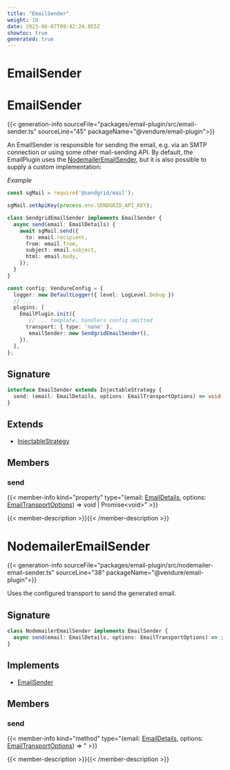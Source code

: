 ```yaml
---
title: "EmailSender"
weight: 10
date: 2023-06-07T09:42:24.055Z
showtoc: true
generated: true
---
```

<!-- This file was generated from the Vendure source. Do not modify. Instead, re-run the "docs:build" script -->

# EmailSender
<div class="symbol">


# EmailSender

{{< generation-info sourceFile="packages/email-plugin/src/email-sender.ts" sourceLine="45" packageName="@vendure/email-plugin">}}

An EmailSender is responsible for sending the email, e.g. via an SMTP connection
or using some other mail-sending API. By default, the EmailPlugin uses the
<a href='/typescript-api/core-plugins/email-plugin/email-sender#nodemaileremailsender'>NodemailerEmailSender</a>, but it is also possible to supply a custom implementation:

*Example*

```TypeScript
const sgMail = require('@sendgrid/mail');

sgMail.setApiKey(process.env.SENDGRID_API_KEY);

class SendgridEmailSender implements EmailSender {
  async send(email: EmailDetails) {
    await sgMail.send({
      to: email.recipient,
      from: email.from,
      subject: email.subject,
      html: email.body,
    });
  }
}

const config: VendureConfig = {
  logger: new DefaultLogger({ level: LogLevel.Debug })
  // ...
  plugins: [
    EmailPlugin.init({
       // ... template, handlers config omitted
      transport: { type: 'none' },
       emailSender: new SendgridEmailSender(),
    }),
  ],
};
```

## Signature

```TypeScript
interface EmailSender extends InjectableStrategy {
  send: (email: EmailDetails, options: EmailTransportOptions) => void | Promise<void>;
}
```
## Extends

 * <a href='/typescript-api/common/injectable-strategy#injectablestrategy'>InjectableStrategy</a>


## Members

### send

{{< member-info kind="property" type="(email: <a href='/typescript-api/core-plugins/email-plugin/email-plugin-types#emaildetails'>EmailDetails</a>, options: <a href='/typescript-api/core-plugins/email-plugin/transport-options#emailtransportoptions'>EmailTransportOptions</a>) =&#62; void | Promise&#60;void&#62;"  >}}

{{< member-description >}}{{< /member-description >}}


</div>
<div class="symbol">


# NodemailerEmailSender

{{< generation-info sourceFile="packages/email-plugin/src/nodemailer-email-sender.ts" sourceLine="38" packageName="@vendure/email-plugin">}}

Uses the configured transport to send the generated email.

## Signature

```TypeScript
class NodemailerEmailSender implements EmailSender {
  async send(email: EmailDetails, options: EmailTransportOptions) => ;
}
```
## Implements

 * <a href='/typescript-api/core-plugins/email-plugin/email-sender#emailsender'>EmailSender</a>


## Members

### send

{{< member-info kind="method" type="(email: <a href='/typescript-api/core-plugins/email-plugin/email-plugin-types#emaildetails'>EmailDetails</a>, options: <a href='/typescript-api/core-plugins/email-plugin/transport-options#emailtransportoptions'>EmailTransportOptions</a>) => "  >}}

{{< member-description >}}{{< /member-description >}}


</div>
